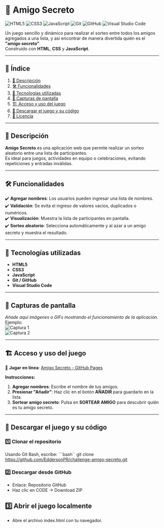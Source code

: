 # 🎁 Amigo Secreto

![HTML5](https://img.shields.io/badge/HTML5-E34F26?style=for-the-badge&logo=html5&logoColor=white)
![CSS3](https://img.shields.io/badge/CSS3-1572B6?style=for-the-badge&logo=css3&logoColor=white)
![JavaScript](https://img.shields.io/badge/JavaScript-F7DF1E?style=for-the-badge&logo=javascript&logoColor=black)
![Git](https://img.shields.io/badge/Git-F05032?style=for-the-badge&logo=git&logoColor=white)
![GitHub](https://img.shields.io/badge/GitHub-181717?style=for-the-badge&logo=github&logoColor=white)
![Visual Studio Code](https://img.shields.io/badge/VS%20Code-007ACC?style=for-the-badge&logo=visualstudiocode&logoColor=white)

Un juego sencillo y dinámico para realizar el sorteo entre todos los amigos agregados a una lista, y así encontrar de manera divertida quién es el **"amigo secreto"**.  
Construido con **HTML**, **CSS** y **JavaScript**.

---

## 📑 Índice
1. [📖 Descripción](#-descripción)
2. [🛠️ Funcionalidades](#️-funcionalidades)
3. [🚀 Tecnologías utilizadas](#-tecnologías-utilizadas)
4. [📸 Capturas de pantalla](#-capturas-de-pantalla)
5. [🏗️ Acceso y uso del juego](#️-acceso-y-uso-del-juego)
6. [💾 Descargar el juego y su código](#-descargar-el-juego-y-su-código)
7. [📜 Licencia](#-licencia)

---

## 📖 Descripción
**Amigo Secreto** es una aplicación web que permite realizar un sorteo aleatorio entre una lista de participantes.  
Es ideal para juegos, actividades en equipo o celebraciones, evitando repeticiones y entradas inválidas.

---

## 🛠️ Funcionalidades
✔️ **Agregar nombres**: Los usuarios pueden ingresar una lista de nombres.  
✔️ **Validación**: Se evita el ingreso de valores vacíos, duplicados o numéricos.  
✔️ **Visualización**: Muestra la lista de participantes en pantalla.  
✔️ **Sorteo aleatorio**: Selecciona automáticamente y al azar a un amigo secreto y muestra el resultado.  

---

## 🚀 Tecnologías utilizadas
- **HTML5**
- **CSS3**
- **JavaScript**
- **Git / GitHub**
- **Visual Studio Code**

---

## 📸 Capturas de pantalla
_Añade aquí imágenes o GIFs mostrando el funcionamiento de la aplicación._  
Ejemplo:  
![Captura 1](./img/captura1.png)  
![Captura 2](./img/captura2.gif)

---

## 🏗️ Acceso y uso del juego

🔗 **Jugar en línea**: [Amigo Secreto - GitHub Pages](https://eddersonpr.github.io/challenge-amigo-secreto/)  

**Instrucciones:**
1. **Agregar nombres**: Escribe el nombre de tus amigos.
2. **Presionar "Añadir"**: Haz clic en el botón **AÑADIR** para guardarlo en la lista.
3. **Sortear amigo secreto**: Pulsa en **SORTEAR AMIGO** para descubrir quién es tu amigo secreto.

---

## 💾 Descargar el juego y su código

### 1️⃣ Clonar el repositorio
Usando Git Bash, escribe:
```bash``
git clone https://github.com/EddersonPR/challenge-amigo-secreto.git

### 2️⃣ Descargar desde GitHub
- Enlace: Repositorio GitHub
- Haz clic en CODE → Download ZIP

## 3️⃣ Abrir el juego localmente
- Abre el archivo index.html con tu navegador.
